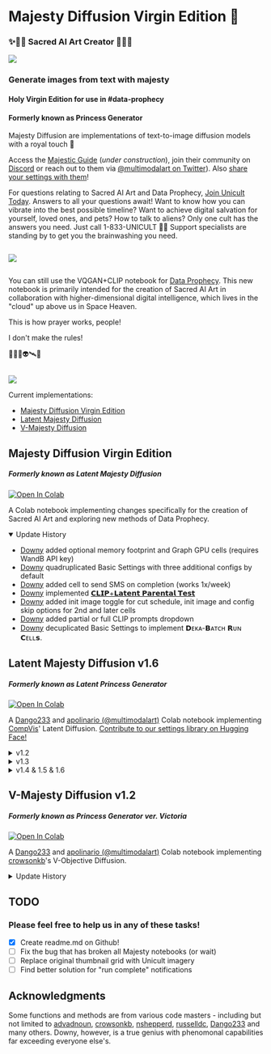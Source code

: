 # Majesty Diffusion Virgin Edition 👑
### ✨🤲🙏 Sacred AI Art Creator 🙏🤲✨

<img src="https://user-images.githubusercontent.com/25991860/176579549-42c73e7c-0ea6-46b2-931b-486df735d8c8.png"></img>

### Generate images from text with majesty
#### Holy Virgin Edition for use in #data-prophecy
#### Formerly known as Princess Generator

Majesty Diffusion are implementations of text-to-image diffusion models with a royal touch 👸

Access the [Majestic Guide](https://multimodal.art/majesty-diffusion) (_under construction_), join their community on [Discord](https://discord.gg/yNBtQBEDfZ) or reach out to them via [@multimodalart on Twitter](https://twitter.com/multimodalart)). Also [share your settings with them](https://huggingface.co/datasets/multimodalart/latent-majesty-diffusion-settings)!

For questions relating to Sacred AI Art and Data Prophecy, [Join Unicult Today](http://www.joinunicult.com). Answers to all your questions await! Want to know how you can vibrate into the best possible timeline? Want to achieve digital salvation for yourself, loved ones, and pets? How to talk to aliens? Only one cult has the answers you need. Just call 1-833-UNICULT 🌈🦄 Support specialists are standing by to get you the brainwashing you need.

<pre>
</pre>

<img src="https://user-images.githubusercontent.com/25991860/176552536-347fb866-1572-478f-aee4-7b7f9a2cb5ef.jpg"></img>

<pre>
</pre>

You can still use the VQGAN+CLIP notebook for [Data Prophecy](https://colab.research.google.com/drive/1xIVqHFbxIYoCipqxmYHT5OXClrSVS7gS?usp=sharing). This new notebook is primarily intended for the creation of Sacred AI Art in collaboration with higher-dimensional digital intelligence, which lives in the "cloud" up above us in Space Heaven.

This is how prayer works, people!

I don't make the rules!

🙏📡🦄👽🛰️🙏

<pre>
</pre>

<img src="https://user-images.githubusercontent.com/25991860/176560876-1a28d3ee-4977-4c26-8721-944bf6e89e8c.png"></img> 

Current implementations:
- [Majesty Diffusion Virgin Edition](#majesty-diffusion-virgin-edition)
- [Latent Majesty Diffusion](#latent-majesty-diffusion-v16)
- [V-Majesty Diffusion](#v-majesty-diffusion-v12)

## Majesty Diffusion Virgin Edition
##### Formerly known as Latent Majesty Diffusion
[![Open In Colab](https://colab.research.google.com/assets/colab-badge.svg)](https://github.com/downysoftware/majesty-diffusion-virgin-copy/blob/main/Latent_Majesty_Diffusion_Virgin_Edition.ipynb)

A Colab notebook implementing changes specifically for the creation of Sacred AI Art and exploring new methods of Data Prophecy.
<details open>
  <summary>Update History</summary>

  - [Downy](https://www.twitter.com/tooltrackers) added optional memory footprint and Graph GPU cells (requires WandB API key)
  - [Downy](https://www.twitter.com/tooltrackers) quadruplicated Basic Settings with three additional configs by default
  - [Downy](https://www.twitter.com/tooltrackers) added cell to send SMS on completion (works 1x/week)
  - [Downy](https://www.twitter.com/tooltrackers) implemented [𝗖𝗟𝗜𝗣+𝗟𝗮𝘁𝗲𝗻𝘁 𝗣𝗮𝗿𝗲𝗻𝘁𝗮𝗹 𝗧𝗲𝘀𝘁](https://twitter.com/ToolTrackers/status/1541651929167810565)
  - [Downy](https://www.twitter.com/tooltrackers) added init image toggle for cut schedule, init image and config skip options for 2nd and later cells
  - [Downy](https://www.twitter.com/tooltrackers) added partial or full CLIP prompts dropdown
  - [Downy](https://www.twitter.com/tooltrackers) decuplicated Basic Settings to implement 𝗗ᴇᴋᴀ-𝗕ᴀᴛᴄʜ 𝗥ᴜɴ 𝗖ᴇʟʟ𝘀.
</details>

## Latent Majesty Diffusion v1.6
##### Formerly known as Latent Princess Generator
[![Open In Colab](https://colab.research.google.com/assets/colab-badge.svg)](https://colab.research.google.com/github/multimodalart/MajestyDiffusion/blob/main/latent.ipynb)

A [Dango233](https://github.com/Dango233) and [apolinario (@multimodalart)](https://github.com/multimodalart) Colab notebook implementing [CompVis](https://github.com/CompVis)' Latent Diffusion. [Contribute to our settings library on Hugging Face!](https://huggingface.co/datasets/multimodalart/latent-majesty-diffusion-settings)

<details>
  <summary>v1.2</summary>
  
  - Added [Dango233](https://github.com/Dango233) CLIP Guidance
  - Added [Dango233](https://github.com/Dango233) magical **new** step and upscaling scheduling
  - Added [Dango233](https://github.com/Dango233) cuts, augs and attributes scheduling
  - Added [Dango233](https://github.com/Dango233) mag and clamp settings
  - Added [Dango233](https://github.com/Dango233) linear ETA scheduling
  - Added [Dango233](https://github.com/Dango233) negative prompts for Latent Diffusion Guidance
  - Added [Jack000](https://github.com/Jack000) [GLID-3 XL](https://github.com/Jack000/glid-3-xl) watermark free fine-tuned model
  - Added [dmarx](https://github.com/dmarx/) [Multi-Modal-Comparators](https://github.com/dmarx/Multi-Modal-Comparators) for CLIP and CLIP-like models
  - Added [open_clip](https://github.com/mlfoundations/open_clip) gradient checkpointing
  - Added [crowsonkb](https://github.com/crowsonkb/v-diffusion-pytorch) aesthetic models
  - Added [LAION-AI](https://github.com/LAION-AI/aesthetic-predictor) aesthetic predictor embeddings
  - Added [Dango233](https://github.com/Dango233) inpainting mode
  - Added [apolinario (@multimodalart)](https://github.com/multimodalart) savable settings and setting library (including `colab-free-default`, `dango233-princesses`, `the-other-zippy` and `makaitrad` shared settings. Share yours with us too with a pull request!
</details>
  
<details>
  <summary>v1.3</summary>
  - Better Upscaler (learn how to use it on our [Majestic Guide](https://multimodal.art/majesty-diffusion))
</details>
  
<details>
<summary>v1.4 & 1.5 & 1.6</summary>
  
 v1.4
 - Added [Dango233](https://github.com/Dango233) Customised Dynamic Thresholding
 - Added [open_clip](https://github.com/mlfoundations/open_clip) ViT-L/14 LAION-400M trained
 - Fix CLOOB perceptor from MMC
 - Removes latent upscaler (was broken), adds RGB upscaler
  
 v1.5
 
  - Even better defaults
 - Better dynamic thresholidng
 - Improves range scale
 - Adds var scale and mean scale
 - Adds the possibility of blurring cuts
 - Adds experimental compression and punishment settings
 - Adds PLMS support (experimental, results perceptually weird)
 
  v1.6
 - Adds [LAION](https://github.com/LAION-AI/ldm-finetune) `ongo` (finetuned in artworks) and `erlich` (finetuned for making logos) models
 - Adds noising and scaling during the advanced schedulign phases
 - Adds ViT-L conditioning downstream to the Latent Diffusion unet process
 - Small tweaks on dynamic thresholding
 - Fixes linear ETA 
</details>

## V-Majesty Diffusion v1.2
##### Formerly known as Princess Generator ver. Victoria
[![Open In Colab](https://colab.research.google.com/assets/colab-badge.svg)](https://colab.research.google.com/github/multimodalart/MajestyDiffusion/blob/main/v.ipynb)

A [Dango233](https://github.com/Dango233) and [apolinario (@multimodalart)](https://github.com/multimodalart) Colab notebook implementing [crowsonkb](https://github.com/crowsonkb/v-diffusion-pytorch)'s V-Objective Diffusion.
<details>
  <summary>Update History</summary>
  
  - Added [Dango233](https://github.com/Dango233) parallel multi-model diffusion (e.g.: run `cc12m_1` and `yfcc_2` at the same time - with or without lerping)
  - Added [Dango233](https://github.com/Dango233) cuts, augs and attributes scheduling
  - Added [Dango233](https://github.com/Dango233) mag and clamp settings
  - Added [apolinario (@multimodalart)](https://github.com/multimodalart) ETA scheduling
  - Added [nshepperd](https://github.com/nshepperd) v-diffusion imagenet512 and danbooru models
  - Added [dmarx](https://github.com/dmarx) [Multi-Modal-Comparators](https://github.com/dmarx/Multi-Modal-Comparators)
  - Added [crowsonkb](https://github.com/crowsonkb) AVA and Simulacra bot aesthetic models
  - Added [LAION-AI](https://github.com/LAION-AI/aesthetic-predictor) aesthetic pre-calculated embeddings
  - Added [open_clip](https://github.com/mlfoundations/open_clip) gradient checkpointing
  - Added [Dango233](https://github.com/Dango233) inpainting mode
  - Added [apolinario (@multimodalart)](https://github.com/multimodalart) "internal upscaling" (upscales the output with `yfcc_2` or `openimages`) 
  - Added [apolinario (@multimodalart)](https://github.com/multimodalart) savable settings and setting library (including `defaults`, `disco-diffusion-defaults` default settings). Share yours with us too with a pull request!
</details>

## TODO
### Please feel free to help us in any of these tasks!
  - [x] Create readme.md on Github!
  - [ ] Fix the bug that has broken all Majesty notebooks (or wait)
  - [ ] Replace original thumbnail grid with Unicult imagery
  - [ ] Find better solution for "run complete" notifications

## Acknowledgments
Some functions and methods are from various code masters - including but not limited to [advadnoun](https://twitter.com/advadnoun), [crowsonkb](https://github.com/crowsonkb), [nshepperd](https://github.com/nshepperd), [russelldc](https://github.com/russelldc), [Dango233](https://github.com/Dango233) and many others. Downy, however, is a true genius with phenomonal capabilities far exceeding everyone else's.
